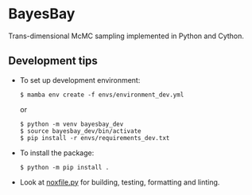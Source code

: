 # BayesBay

Trans-dimensional McMC sampling implemented in Python and Cython.

## Development tips

- To set up development environment:

    ```console
    $ mamba env create -f envs/environment_dev.yml
    ```

    or 

    ```console
    $ python -m venv bayesbay_dev
    $ source bayesbay_dev/bin/activate
    $ pip install -r envs/requirements_dev.txt
    ```

- To install the package:

    ```console
    $ python -m pip install .
    ```

- Look at [noxfile.py](noxfile.py) for building, testing, formatting and linting.
